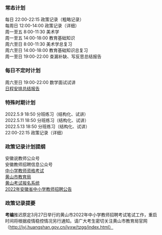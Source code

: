 ### 常态计划
每日 22:00-22:15 政策记录（粗略记录）  
每周日 12:00-14:00 政策记录（详细）  
周一至五 8:00-11:30 美术学  
周一至五 14:00-18:00 教育基础知识  
周六至日 8:00-11:30 美术学总复习  
周六至日 14:00-18:00 教育基础知识总复习  
周一至日 19:00-22:00 查漏补缺、写反思总结报告  

### 每日不定时计划
周六至日 19:00-22:00 数学面试试讲  
[日程安排总结报告](/dcloudmdpaser?filename=C:/Users/Asuna/OneDrive/巴別塔/一起考教师/先进青年学习生活月刊/总结报告/日程安排反思报告.md)  

### 特殊时期计划
2022.5.9 18:50 分班练习（结构化、试讲）  
2022.5.11 18:50 分班练习（结构化、试讲）  
2022.5.13 18:50 分班练习（结构化、试讲）  
22:00-22:15 政策记录（详细）  

### 政策记录计划提纲
安徽说教师公众号  
安徽教师招聘信息公众号  
[中小学教师资格考试](http://ntce.neea.edu.cn/)  
[黄山市教育局](http://jyj.huangshan.gov.cn/index.html)  
[黄山考试报名系统](http://hsrskp.pzhl.net/index.php)  
[2022年安徽省中小学教师招聘公告](https://jingxi.hteacher.net/jiaoshi/20220224/336265.html)  

### 政策记录提要  
**考编**推迟原定3月27日举行的黄山市2022年中小学教师招聘考试笔试工作，重启时间将根据疫情稳控情况另行通知。请广大考生密切关注黄山市教育局官网（http://jyj.huangshan.gov.cn/jyxw/tzgg/index.html）  
